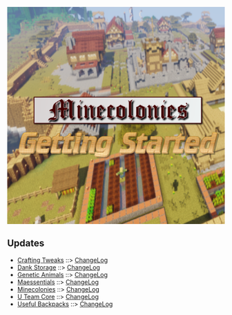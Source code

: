 ![MCGS LOGO](https://github.com/kreezxil/kreezcraft.com/blob/master/mcgs%20logo.png)

## Updates
- [Crafting Tweaks](https://www.curseforge.com/minecraft/mc-mods/crafting-tweaks) ::> [ChangeLog](https://www.curseforge.com/minecraft/mc-mods/crafting-tweaks/files/2808311)
- [Dank Storage](https://www.curseforge.com/minecraft/mc-mods/dank-storage) ::> [ChangeLog](https://www.curseforge.com/minecraft/mc-mods/dank-storage/files/2807751)
- [Genetic Animals](https://www.curseforge.com/minecraft/mc-mods/genetic-animals) ::> [ChangeLog](https://www.curseforge.com/minecraft/mc-mods/genetic-animals/files/2807604)
- [Maessentials](https://www.curseforge.com/minecraft/mc-mods/maessentials) ::> [ChangeLog](https://www.curseforge.com/minecraft/mc-mods/maessentials/files/2807838)
- [Minecolonies](https://www.curseforge.com/minecraft/mc-mods/minecolonies) ::> [ChangeLog](https://www.curseforge.com/minecraft/mc-mods/minecolonies/files/2808450)
- [U Team Core](https://www.curseforge.com/minecraft/mc-mods/u-team-core) ::> [ChangeLog](https://www.curseforge.com/minecraft/mc-mods/u-team-core/files/2807729)
- [Useful Backpacks](https://www.curseforge.com/minecraft/mc-mods/useful-backpacks) ::> [ChangeLog](https://www.curseforge.com/minecraft/mc-mods/useful-backpacks/files/2807713)
